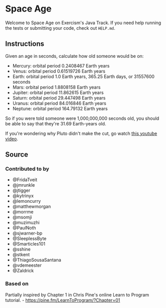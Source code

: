 # Space Age

Welcome to Space Age on Exercism's Java Track.
If you need help running the tests or submitting your code, check out `HELP.md`.

## Instructions

Given an age in seconds, calculate how old someone would be on:

   - Mercury: orbital period 0.2408467 Earth years
   - Venus: orbital period 0.61519726 Earth years
   - Earth: orbital period 1.0 Earth years, 365.25 Earth days, or 31557600 seconds
   - Mars: orbital period 1.8808158 Earth years
   - Jupiter: orbital period 11.862615 Earth years
   - Saturn: orbital period 29.447498 Earth years
   - Uranus: orbital period 84.016846 Earth years
   - Neptune: orbital period 164.79132 Earth years

So if you were told someone were 1,000,000,000 seconds old, you should
be able to say that they're 31.69 Earth-years old.

If you're wondering why Pluto didn't make the cut, go watch [this
youtube video](http://www.youtube.com/watch?v=Z_2gbGXzFbs).

## Source

### Contributed to by

- @FridaTveit
- @jmrunkle
- @jtigger
- @kytrinyx
- @lemoncurry
- @matthewmorgan
- @morrme
- @msomji
- @muzimuzhi
- @PaulNoth
- @sjwarner-bp
- @SleeplessByte
- @Smarticles101
- @sshine
- @stkent
- @ThiagoSousaSantana
- @vdemeester
- @Zaldrick

### Based on

Partially inspired by Chapter 1 in Chris Pine's online Learn to Program tutorial. - https://pine.fm/LearnToProgram/?Chapter=01